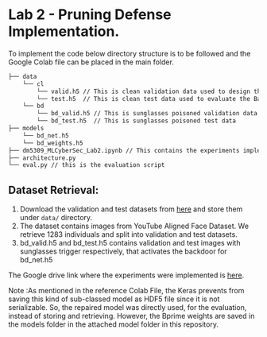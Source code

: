 # Lab 2 - Pruning Defense Implementation.
To implement the code below directory structure is to be followed and the Google Colab file can be placed in the main folder.

```bash
├── data 
    └── cl
        └── valid.h5 // This is clean validation data used to design the defense
        └── test.h5  // This is clean test data used to evaluate the BadNet
    └── bd
        └── bd_valid.h5 // This is sunglasses poisoned validation data
        └── bd_test.h5  // This is sunglasses poisoned test data
├── models
    └── bd_net.h5
    └── bd_weights.h5
├── dm5309_MLCyberSec_Lab2.ipynb // This contains the experiments implemented and results obtained.
├── architecture.py
└── eval.py // this is the evaluation script
```

## Dataset Retrieval:

   1. Download the validation and test datasets from [here](https://drive.google.com/drive/folders/1Rs68uH8Xqa4j6UxG53wzD0uyI8347dSq?usp=sharing) and store them under `data/` directory.
   2. The dataset contains images from YouTube Aligned Face Dataset. We retrieve 1283 individuals and split into validation and test datasets.
   3. bd_valid.h5 and bd_test.h5 contains validation and test images with sunglasses trigger respectively, that activates the backdoor for bd_net.h5
   
The Google drive link where the experiments were implemented is [here](https://drive.google.com/drive/folders/1GBAnKo04gTphDUpSpkQC7vQn-QICxfV7?usp=sharing).
 
Note :As mentioned in the reference Colab File, the Keras prevents from saving this kind of sub-classed model as HDF5 file since it is not serializable. So, the repaired model was directly used, for the evaluation,  instead of storing and retrieving. However, the Bprime weights are saved in the models folder in the attached model folder in this repository.
